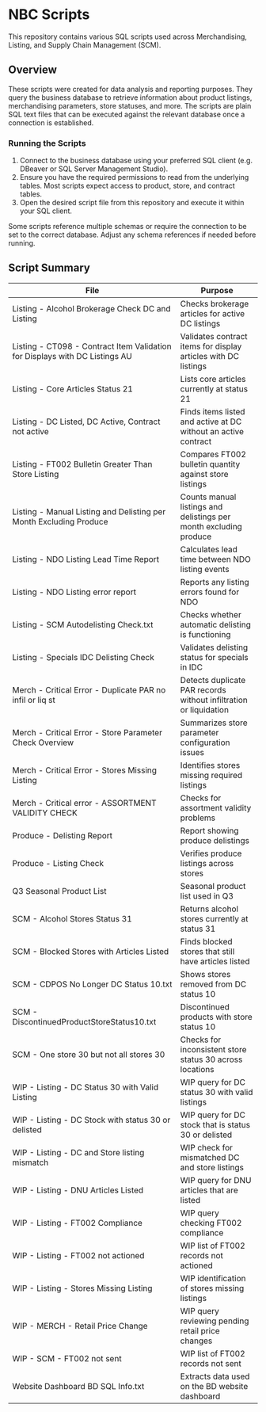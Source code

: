# NBC Scripts

This repository contains various SQL scripts used across Merchandising, Listing, and Supply Chain Management (SCM).

## Overview

These scripts were created for data analysis and reporting purposes. They query the business database to retrieve information about product listings, merchandising parameters, store statuses, and more. The scripts are plain SQL text files that can be executed against the relevant database once a connection is established.

### Running the Scripts

1. Connect to the business database using your preferred SQL client (e.g. DBeaver or SQL Server Management Studio).
2. Ensure you have the required permissions to read from the underlying tables. Most scripts expect access to product, store, and contract tables.
3. Open the desired script file from this repository and execute it within your SQL client.

Some scripts reference multiple schemas or require the connection to be set to the correct database. Adjust any schema references if needed before running.

## Script Summary

| File | Purpose |
| ---- | ------- |
| Listing - Alcohol Brokerage Check DC and Listing | Checks brokerage articles for active DC listings |
| Listing - CT098 - Contract Item Validation for Displays with DC Listings AU | Validates contract items for display articles with DC listings |
| Listing - Core Articles Status 21 | Lists core articles currently at status 21 |
| Listing - DC Listed, DC Active, Contract not active | Finds items listed and active at DC without an active contract |
| Listing - FT002 Bulletin Greater Than Store Listing | Compares FT002 bulletin quantity against store listings |
| Listing - Manual Listing and Delisting per Month Excluding Produce | Counts manual listings and delistings per month excluding produce |
| Listing - NDO Listing Lead Time Report | Calculates lead time between NDO listing events |
| Listing - NDO Listing error report | Reports any listing errors found for NDO |
| Listing - SCM Autodelisting Check.txt | Checks whether automatic delisting is functioning |
| Listing - Specials IDC Delisting Check | Validates delisting status for specials in IDC |
| Merch - Critical Error - Duplicate PAR no infil or liq st | Detects duplicate PAR records without infiltration or liquidation |
| Merch - Critical Error - Store Parameter Check Overview | Summarizes store parameter configuration issues |
| Merch - Critical Error - Stores Missing Listing | Identifies stores missing required listings |
| Merch - Critical error - ASSORTMENT VALIDITY CHECK | Checks for assortment validity problems |
| Produce - Delisting Report | Report showing produce delistings |
| Produce - Listing Check | Verifies produce listings across stores |
| Q3 Seasonal Product List | Seasonal product list used in Q3 |
| SCM - Alcohol Stores Status 31 | Returns alcohol stores currently at status 31 |
| SCM - Blocked Stores with Articles Listed | Finds blocked stores that still have articles listed |
| SCM - CDPOS No Longer DC Status 10.txt | Shows stores removed from DC status 10 |
| SCM - DiscontinuedProductStoreStatus10.txt | Discontinued products with store status 10 |
| SCM - One store 30 but not all stores 30 | Checks for inconsistent store status 30 across locations |
| WIP - Listing - DC Status 30 with Valid Listing | WIP query for DC status 30 with valid listings |
| WIP - Listing - DC Stock with status 30 or delisted | WIP query for DC stock that is status 30 or delisted |
| WIP - Listing - DC and Store listing mismatch | WIP check for mismatched DC and store listings |
| WIP - Listing - DNU Articles Listed | WIP query for DNU articles that are listed |
| WIP - Listing - FT002 Compliance | WIP query checking FT002 compliance |
| WIP - Listing - FT002 not actioned | WIP list of FT002 records not actioned |
| WIP - Listing - Stores Missing Listing | WIP identification of stores missing listings |
| WIP - MERCH - Retail Price Change | WIP query reviewing pending retail price changes |
| WIP - SCM - FT002 not sent | WIP list of FT002 records not sent |
| Website Dashboard BD SQL Info.txt | Extracts data used on the BD website dashboard |


